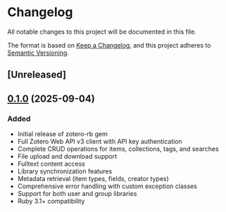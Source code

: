 # Changelog

All notable changes to this project will be documented in this file.

The format is based on [Keep a Changelog](https://keepachangelog.com/en/1.0.0/),
and this project adheres to [Semantic Versioning](https://semver.org/spec/v2.0.0.html).

## [Unreleased]

## [0.1.0](https://github.com/andrewhwaller/zotero-rb/compare/v0.0.0...v0.1.0) (2025-09-04)

### Added
- Initial release of zotero-rb gem
- Full Zotero Web API v3 client with API key authentication
- Complete CRUD operations for items, collections, tags, and searches
- File upload and download support
- Fulltext content access
- Library synchronization features
- Metadata retrieval (item types, fields, creator types)
- Comprehensive error handling with custom exception classes
- Support for both user and group libraries
- Ruby 3.1+ compatibility
